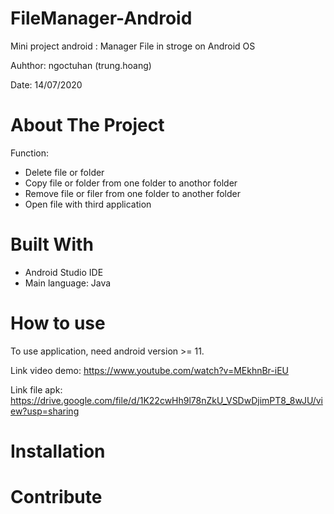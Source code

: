 # FileManager-Android

Mini project android : Manager File in stroge on Android OS 

Auhthor: ngoctuhan (trung.hoang)

Date: 14/07/2020

# About The Project

Function:

- Delete file or folder
- Copy file or folder from one folder to anothor folder
- Remove file or filer from one folder to another folder
- Open file with third application 


# Built With

- Android Studio IDE
- Main language: Java 


# How to use 

To use application, need android version >= 11.

Link video demo: https://www.youtube.com/watch?v=MEkhnBr-iEU

Link file apk: https://drive.google.com/file/d/1K22cwHh9l78nZkU_VSDwDjimPT8_8wJU/view?usp=sharing

# Installation 



# Contribute


